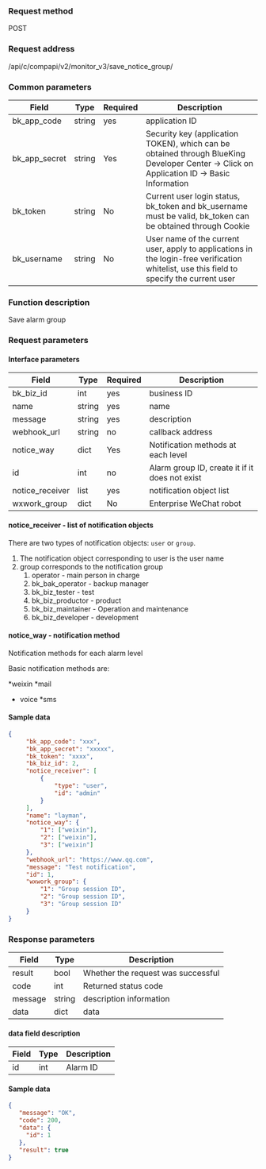 ### Request method

POST


### Request address

/api/c/compapi/v2/monitor_v3/save_notice_group/


### Common parameters

| Field | Type | Required | Description |
|-----------|------------|--------|------------|
| bk_app_code | string | yes | application ID |
| bk_app_secret| string | Yes | Security key (application TOKEN), which can be obtained through BlueKing Developer Center -> Click on Application ID -> Basic Information |
| bk_token | string | No | Current user login status, bk_token and bk_username must be valid, bk_token can be obtained through Cookie |
| bk_username | string | No | User name of the current user, apply to applications in the login-free verification whitelist, use this field to specify the current user |


### Function description

Save alarm group

### Request parameters



#### Interface parameters

| Field | Type | Required | Description |
| --------------- | ------ | ---- | ---------------------------- |
| bk_biz_id | int | yes | business ID |
| name | string | yes | name |
| message | string | yes | description |
| webhook_url | string | no | callback address |
| notice_way | dict | Yes | Notification methods at each level |
| id | int | no | Alarm group ID, create it if it does not exist |
| notice_receiver | list | yes | notification object list |
| wxwork_group | dict | No | Enterprise WeChat robot |

#### notice_receiver - list of notification objects

There are two types of notification objects: `user` or `group`.

1. The notification object corresponding to user is the user name
2. group corresponds to the notification group
    1. operator - main person in charge
    2. bk_bak_operator - backup manager
    3. bk_biz_tester - test
    4. bk_biz_productor - product
    5. bk_biz_maintainer - Operation and maintenance
    6. bk_biz_developer - development

#### notice_way - notification method

Notification methods for each alarm level

Basic notification methods are:

*weixin
*mail
* voice
*sms

#### Sample data

```json
{
     "bk_app_code": "xxx",
     "bk_app_secret": "xxxxx",
     "bk_token": "xxxx",
     "bk_biz_id": 2,
     "notice_receiver": [
         {
             "type": "user",
             "id": "admin"
         }
     ],
     "name": "layman",
     "notice_way": {
         "1": ["weixin"],
         "2": ["weixin"],
         "3": ["weixin"]
     },
     "webhook_url": "https://www.qq.com",
     "message": "Test notification",
     "id": 1,
     "wxwork_group": {
         "1": "Group session ID",
         "2": "Group session ID",
         "3": "Group session ID"
     }
}
```

### Response parameters

| Field | Type | Description |
| ------- | ------ | ---------- |
| result | bool | Whether the request was successful |
| code | int | Returned status code |
| message | string | description information |
| data | dict | data |

#### data field description

| Field | Type | Description |
| --------------- | ------ | ------------------ |
| id | int | Alarm ID |

#### Sample data

```json
{
   "message": "OK",
   "code": 200,
   "data": {
     "id": 1
   },
   "result": true
}
```